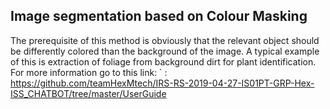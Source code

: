 ## Image segmentation based on Colour Masking



The prerequisite of this method is obviously that the relevant object should be differently colored than the background of the image. A typical example of this is extraction of foliage from background dirt for plant identification.
For more information go to this link:
 <Github File Link>` : <https://github.com/teamHexMtech/IRS-RS-2019-04-27-IS01PT-GRP-Hex-ISS_CHATBOT/tree/master/UserGuide>
